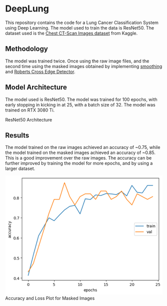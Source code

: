 # DeepLung

This repository contains the code for a Lung Cancer Classification System using Deep Learning. The model used to train the data is ResNet50. The dataset used is the [Chest CT-Scan Images dataset](https://www.kaggle.com/datasets/mohamedhanyyy/chest-ctscan-images) from Kaggle.

## Methodology

The model was trained twice. Once using the raw image files, and the second time using the masked images obtained by implementing [smoothing](https://docs.opencv.org/4.x/d4/d13/tutorial_py_filtering.html) and [Roberts Cross Edge Detector](https://homepages.inf.ed.ac.uk/rbf/HIPR2/roberts.htm).

## Model Architecture

The model used is ResNet50. The model was trained for 100 epochs, with early stopping in kicking in at 25, with a batch size of 32. The model was trained on RTX 3080 Ti.

<p align='center>
    <img src='Images/resnet50.png' alt='ResNet50 Architecture'>
</p>
ResNet50 Architecture

## Results

The model trained on the raw images achieved an accuracy of ~0.75, while the model trained on the masked images achieved an accuracy of ~0.85. This is a good improvement over the raw images. The accuracy can be further improved by training the model for more epochs, and by using a larger dataset.

![plot](Images/raw_plot.png)
Accuracy and Loss Plot for Masked Images
